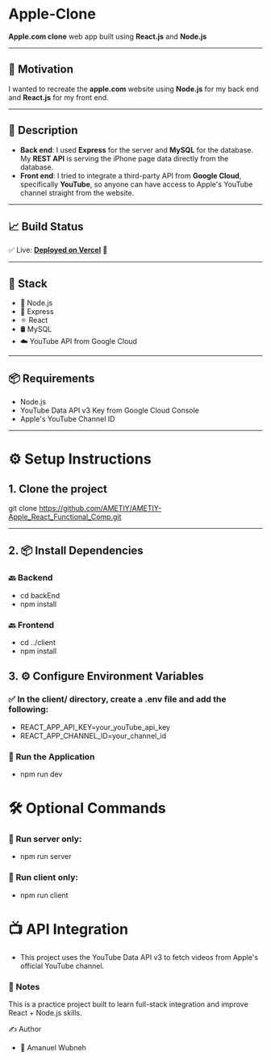 # Apple-Clone

**Apple.com clone** web app built using **React.js** and **Node.js**

---

## 🎯 Motivation

I wanted to recreate the **apple.com** website using **Node.js** for my back end and **React.js** for my front end.

---

## 📝 Description

- **Back end**: I used **Express** for the server and **MySQL** for the database. My **REST API** is serving the iPhone page data directly from the database.
- **Front end**: I tried to integrate a third-party API from **Google Cloud**, specifically **YouTube**, so anyone can have access to Apple's YouTube channel straight from the website.

---

## 📈 Build Status

✅ Live: **[Deployed on Vercel](https://ametiy-apple-react-clone.vercel.app/)** 🚀

---

## 🧰 Stack

- 🔧 Node.js
- 🚂 Express
- ⚛️ React
- 🛢️ MySQL
- ☁️ YouTube API from Google Cloud

---

## 📦 Requirements

- Node.js
- YouTube Data API v3 Key from Google Cloud Console
- Apple's YouTube Channel ID

---

# ⚙️ Setup Instructions

## 1. Clone the project

git clone https://github.com/AMETIY/AMETIY-Apple_React_Functional_Comp.git

---

## 2. 📦 Install Dependencies

### 🔙 Backend

- cd backEnd
- npm install

### 🔙 Frontend

- cd ../client
- npm install

## 3. ⚙️ Configure Environment Variables

### ✅ In the client/ directory, create a .env file and add the following:

- REACT_APP_API_KEY=your_youTube_api_key
- REACT_APP_CHANNEL_ID=your_channel_id

### 🚀 Run the Application

- npm run dev

# 🛠 Optional Commands

### 🔹 Run server only:

- npm run server

### 🔹 Run client only:

- npm run client

# 📺 API Integration

- This project uses the YouTube Data API v3 to fetch videos from Apple's official YouTube channel.

### 📌 Notes

This is a practice project built to learn full-stack integration and improve React + Node.js skills.

✍️ Author

- 👤 Amanuel Wubneh
